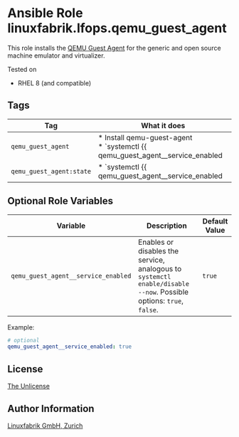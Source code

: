 # Ansible Role linuxfabrik.lfops.qemu_guest_agent

This role installs the [QEMU Guest Agent](https://wiki.qemu.org/Features/GuestAgent/) for the generic and open source machine emulator and virtualizer.

Tested on

* RHEL 8 (and compatible)


## Tags

| Tag       | What it does                    |
| ---       | ------------                    |
| `qemu_guest_agent` | * Install qemu-guest-agent<br> * `systemctl {{ qemu_guest_agent__service_enabled | bool | ternary("enable", "disable") }} --now qemu-guest-agent.service` |
| `qemu_guest_agent:state`       | * `systemctl {{ qemu_guest_agent__service_enabled | bool | ternary("enable", "disable") }} --now qemu-guest-agent.service` |



## Optional Role Variables

| Variable | Description | Default Value |
| -------- | ----------- | ------------- |
| `qemu_guest_agent__service_enabled` | Enables or disables the service, analogous to `systemctl enable/disable --now`. Possible options: `true`, `false`. | `true` |

Example:
```yaml
# optional
qemu_guest_agent__service_enabled: true
```


## License

[The Unlicense](https://unlicense.org/)


## Author Information

[Linuxfabrik GmbH, Zurich](https://www.linuxfabrik.ch)
